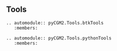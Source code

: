 ## Tools


```{eval-rst}
.. automodule:: pyCGM2.Tools.btkTools
   :members:
```

```{eval-rst}
.. automodule:: pyCGM2.Tools.pythonTools
   :members:
```
